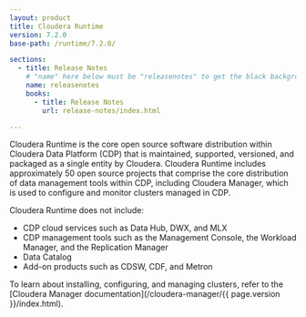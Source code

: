 ```yaml
---
layout: product
title: Cloudera Runtime
version: 7.2.0
base-path: /runtime/7.2.0/

sections:
  - title: Release Notes
    # "name" here below must be "releasenotes" to get the black background
    name: releasenotes
    books:
      - title: Release Notes
        url: release-notes/index.html

---
```

Cloudera Runtime is the core open source software distribution within
Cloudera Data Platform (CDP) that is maintained, supported, versioned,
and packaged as a single entity by Cloudera. Cloudera Runtime includes
approximately 50 open source projects that comprise the core
distribution of data management tools within CDP, including Cloudera
Manager, which is used to configure and monitor clusters managed in CDP.

Cloudera Runtime does not include:

* CDP cloud services such as Data Hub, DWX, and MLX
* CDP management tools such as the Management Console, the Workload
  Manager, and the Replication Manager
* Data Catalog
* Add-on products such as CDSW, CDF, and Metron

To learn about installing, configuring, and managing clusters, refer
to the
[Cloudera Manager documentation](/cloudera-manager/{{ page.version }}/index.html).
